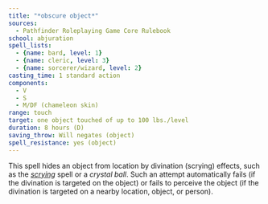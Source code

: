 ```yaml
---
title: "*obscure object*"
sources:
  - Pathfinder Roleplaying Game Core Rulebook
school: abjuration
spell_lists:
  - {name: bard, level: 1}
  - {name: cleric, level: 3}
  - {name: sorcerer/wizard, level: 2}
casting_time: 1 standard action
components:
  - V
  - S
  - M/DF (chameleon skin)
range: touch
target: one object touched of up to 100 lbs./level
duration: 8 hours (D)
saving_throw: Will negates (object)
spell_resistance: yes (object)
---
```


This spell hides an object from location by divination (scrying) effects, such as the [*scrying*](/spells/scrying/) spell or a *crystal ball*. Such an attempt automatically fails (if the divination is targeted on the object) or fails to perceive the object (if the divination is targeted on a nearby location, object, or person).

